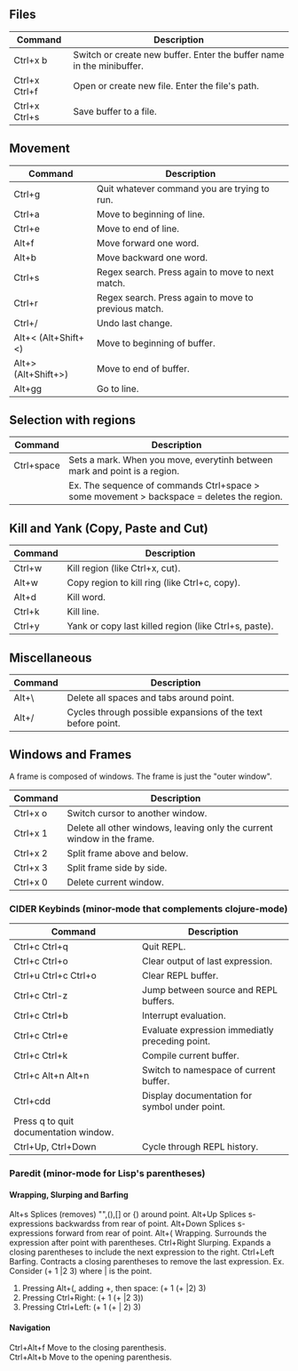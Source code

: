 ## Files

| Command       | Description                                                           |
|---------------|-----------------------------------------------------------------------|          
| Ctrl+x b      | Switch or create new buffer. Enter the buffer name in the minibuffer. |
| Ctrl+x Ctrl+f | Open or create new file. Enter the file's path.                       |
| Ctrl+x Ctrl+s | Save buffer to a file.                                                |

## Movement

| Command             | Description                                          |
|---------------------|------------------------------------------------------|
| Ctrl+g              | Quit whatever command you are trying to run.         |
| Ctrl+a              | Move to beginning of line.                           |
| Ctrl+e              | Move to end of line.                                 |
| Alt+f               | Move forward one word.                               |
| Alt+b               | Move backward one word.                              |
| Ctrl+s              | Regex search. Press again to move to next match.     |
| Ctrl+r              | Regex search. Press again to move to previous match. |
| Ctrl+/              | Undo last change.                                    |
| Alt+< (Alt+Shift+<) | Move to beginning of buffer.                         |
| Alt+> (Alt+Shift+>) | Move to end of buffer.                               |
| Alt+gg              | Go to line.                                          |

## Selection with regions

| Command   | Description |
|-----------|-------------|
|Ctrl+space | Sets a mark. When you move, everytinh between mark and point is a region. <br> | 
|           | Ex. The sequence of commands Ctrl+space > some movement > backspace = deletes the region. |

## Kill and Yank (Copy, Paste and Cut)

| Command | Description                                           |
|---------|-------------------------------------------------------|
| Ctrl+w  | Kill region (like Ctrl+x, cut).                       |
| Alt+w   | Copy region to kill ring (like Ctrl+c, copy).         |
| Alt+d   | Kill word.                                            |
| Ctrl+k  | Kill line.                                            |
| Ctrl+y  | Yank or copy last killed region (like Ctrl+s, paste). |

## Miscellaneous

| Command | Description                                                  |
|---------|--------------------------------------------------------------|
| Alt+\   | Delete all spaces and tabs around point.                     |
| Alt+/   | Cycles through possible expansions of the text before point. |

## Windows and Frames

A frame is composed of windows. The frame is just the "outer window".

| Command  | Description                                                             |
|----------|-------------------------------------------------------------------------|
| Ctrl+x o | Switch cursor to another window.                                        |
| Ctrl+x 1 | Delete all other windows, leaving only the current window in the frame. |
| Ctrl+x 2 | Split frame above and below.                                            |
| Ctrl+x 3 | Split frame side by side.                                               |
| Ctrl+x 0 | Delete current window.                                                  |

### CIDER Keybinds (minor-mode that complements clojure-mode)
| Command             | Description                                     |
|---------------------|-------------------------------------------------|
|Ctrl+c Ctrl+q        | Quit REPL.                                      |
|Ctrl+c Ctrl+o        | Clear output of last expression.                |
|Ctrl+u Ctrl+c Ctrl+o | Clear REPL buffer.                              |
|Ctrl+c Ctrl-z        | Jump between source and REPL buffers.           |
|Ctrl+c Ctrl+b        | Interrupt evaluation.                           |
|Ctrl+c Ctrl+e        | Evaluate expression immediatly preceding point. |
|Ctrl+c Ctrl+k        | Compile current buffer.                         |
|Ctrl+c Alt+n Alt+n   | Switch to namespace of current buffer.          |
|Ctrl+cdd             | Display documentation for symbol under point.
                        Press q to quit documentation window.           |
|Ctrl+Up, Ctrl+Down   | Cycle through REPL history.                     |

### Paredit (minor-mode for Lisp's parentheses)
#### Wrapping, Slurping and Barfing
Alt+s                 Splices (removes) "",(),[] or {) around point.
Alt+Up                Splices s-expressions backwardss from rear of point.
Alt+Down              Splices s-expressions forward from rear of point.
Alt+(                 Wrapping. Surrounds the expression after
                      point with parentheses.
Ctrl+Right            Slurping. Expands a closing parentheses to
                      include the next expression to the right.
Ctrl+Left             Barfing. Contracts a closing parentheses to
                      remove the last expression.
Ex. Consider (+ 1 |2 3) where | is the point. 
1. Pressing Alt+(, adding +, then space: 
(+ 1 (+ |2) 3)
2. Pressing Ctrl+Right:
(+ 1 (+ |2 3)) 
3. Pressing Ctrl+Left:
(+ 1 (+ | 2) 3)
#### Navigation
Ctrl+Alt+f            Move to the closing parenthesis.              
Ctrl+Alt+b            Move to the opening parenthesis.
